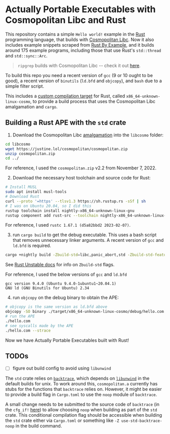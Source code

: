 # Actually Portable Executables with Cosmopolitan Libc and Rust

This repository contains a simple `Hello world!` example in the [Rust][rust]
programming language, that builds with [Cosmopolitan Libc][cosmo]. Now it also
includes example snippets scraped from [Rust By Example][rbe],
and it builds around 175 example programs, including those that use Rust's
`std::thread` and `std::sync::Arc`.

> `ripgrep` builds with Cosmopolitan Libc -- check it out
> [here](https://github.com/ahgamut/ripgrep/tree/cosmopolitan).


To build this repo you need a recent version of `gcc` (9 or 10 ought to be
good), a recent version of `binutils` (`ld.bfd` and `objcopy`), and `bash`
due to a simple filter script.

This includes a [custom compilation target][custom-target] for Rust, called
`x86_64-unknown-linux-cosmo`, to provide a build process that uses the
Cosmopolitan Libc amalgamation and `cargo`.

## Building a Rust APE with the `std` crate

1. Download the Cosmopolitan Libc [amalgamation][amalg-download] into the `libcosmo` folder:

```bash
cd libcosmo
wget https://justine.lol/cosmopolitan/cosmopolitan.zip
unzip cosmopolitan.zip
cd ../
```

For reference, I used the `cosmopolitan.zip` v2.2 from November 7, 2022.

2. Download the necessary host toolchain and source code for Rust:

```bash
# Install MUSL
sudo apt install musl-tools
# Download Rust
curl --proto '=https' --tlsv1.3 https://sh.rustup.rs -sSf | sh
# I was on Ubuntu 20.04, so I did this
rustup toolchain install nightly-x86_64-unknown-linux-gnu
rustup component add rust-src --toolchain nightly-x86_64-unknown-linux-gnu
```

For reference, I used `rustc 1.67.1 (d5a82bbd2 2023-02-07)`.

3. run `cargo build` to get the debug executable. This uses a bash script that
   removes unnecessary linker arguments. A recent version of `gcc` and `ld.bfd`
   is required.

```bash
cargo +nightly build -Zbuild-std=libc,panic_abort,std -Zbuild-std-features=""  --target=./x86_64-unknown-linux-cosmo.json
```

See [Rust Unstable docs](https://doc.rust-lang.org/cargo/reference/unstable.html) for info on `Zbuild-std` flags.

For reference, I used the below versions of `gcc` and `ld.bfd`

```
gcc version 9.4.0 (Ubuntu 9.4.0-1ubuntu1~20.04.1) 
GNU ld (GNU Binutils for Ubuntu) 2.34
```

4. run `objcopy` on the debug binary to obtain the APE:

```bash
# objcopy is the same version as ld.bfd above
objcopy -SO binary ./target/x86_64-unknown-linux-cosmo/debug/hello.com.dbg ./hello.com
# run the APE
./hello.com
# see syscalls made by the APE
./hello.com --strace
```

Now we have Actually Portable Executables built with Rust!

## TODOs

- [ ] figure out build config to avoid using `libunwind`

The `std` crate relies on
[`backtrace`](https://github.com/rust-lang/backtrace-rs), which depends on
[`libunwind`](https://github.com/libunwind/libunwind) in the default builds for
unix. To work around this, `cosmopolitan.a` currently has stubs for the
functions that `backtrace` relies on. However, it might be easier to provide a
build flag in `Cargo.toml` to use the `noop` module of `backtrace`. 

A small change needs to be submitted to the source code of `backtrace` (in the
`cfg_if!`
[here](https://github.com/rust-lang/backtrace-rs/blob/4e5a3f72929f152752d5659e95bb15c8f6b41eff/src/backtrace/mod.rs#L128))
to allow choosing `noop` when building as part of the `std` crate. This
conditional compilation flag should be accessible when building the `std` crate
either via `Cargo.toml` or something like `-Z use-std-backtrace-noop` in the
build command.

[without-std-branch]: https://github.com/ahgamut/rust-ape-example/tree/without-std
[rust]: https://rust-lang.org
[rbe]: https://doc.rust-lang.org/rust-by-example/
[cosmo]: https://github.com/jart/cosmopolitan
[cosmo-nightly]: https://github.com/jart/cosmopolitan/commit/b69f3d2488dbaf9dcc541e699f5b7c09fbf046e0
[amalg-download]: https://justine.lol/cosmopolitan/download.html
[custom-target]: https://doc.rust-lang.org/rustc/targets/custom.html
[custom-embed]: https://docs.rust-embedded.org/embedonomicon/custom-target.html
